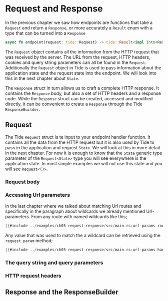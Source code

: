 # Request and Response

In the previous chapter we saw how endpoints are functions that take a `Request` and return a `Response`, or more accurately a `Result` enum with a type that can be turned into a `Response`
```rust
async fn endpoint(request: tide::Request) -> tide::Result<impl Into<Response>>
```
The `Request` object contains all the information from the HTTP request that was received by the server. The URL from the request, HTTP headers, cookies and query string parameters can all be found in the `Request`.
Additionally the `Request` object in Tide is used to pass information about the application state and the request state into the endpoint. We will look into this in the next chapter about `State`.

The `Response` struct in turn allows us to craft a complete HTTP response. It contains the `Response` body, but also a set of HTTP headers and a response code. While the `Response` struct can be created, accessed and modified directly, it can be convenient to create a `Response` through the Tide `ResponseBuilder`.

## Request
The Tide `Request` struct is te input to your endpoint handler function. It contains all the data from the HTTP request but it is also used by Tide to pass in the application and request `State`. We will look at this in more detail in the next chapter. For now it is enough to know that the `State` generic type parameter of the `Request<State>` type you will see everywhere is the application state. In most simple examples we will not use this state and you will see `Request<()>`.

### Request body

### Accessing Url parameters
In the last chapter where we talked about matching Url routes and specifically in the paragraph about wildcards we already mentioned Url-parameters.
From any route with named wildcards like this;
```rust
{{#include ../examples/ch03-request-response/src/main.rs:url-params-route}}
```
Any value that was used to match the a wildcard can be retrieved using the `request.param` method;
```rust
{{#include ../examples/ch03-request-response/src/main.rs:url-params-handler}}
```

### The query string and query parameters

### HTTP request headers

## Response and the ResponseBuilder

